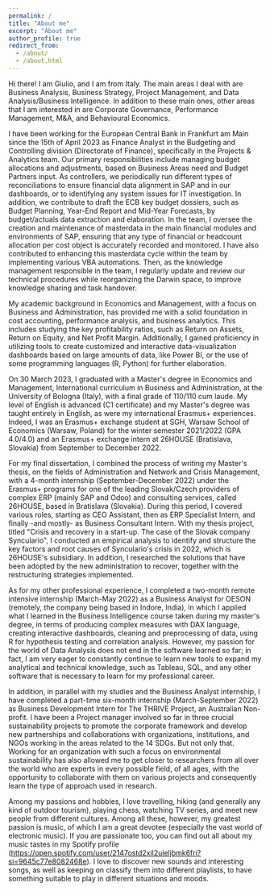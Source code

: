 ```yaml
---
permalink: /
title: "About me"
excerpt: "About me"
author_profile: true
redirect_from: 
  - /about/
  - /about.html
---
```


Hi there! I am Giulio, and I am from Italy. The main areas I deal with are Business Analysis, Business Strategy, Project Management, and Data Analysis/Business Intelligence. In addition to these main ones, other areas that I am interested in are Corporate Governance, Performance Management, M&A, and Behavioural Economics.
                        
I have been working for the European Central Bank in Frankfurt am Main since the 15th of April 2023 as Finance Analyst in the Budgeting and Controlling division (Directorate of Finance), specifically in the Projects & Analytics team. Our primary responsibilities include managing budget allocations and adjustments, based on Business Areas need and Budget Partners input. As controllers, we periodically run different types of reconciliations to ensure financial data alignment in SAP and in our dashboards, or to identifying any system issues for IT investigation. In addition, we contribute to draft the ECB key budget dossiers, such as Budget Planning, Year-End Report and Mid-Year Forecasts, by budget/actuals data extraction and elaboration. In the team, I oversee the creation and maintenance of masterdata in the main financial modules and environments of SAP, ensuring that any type of financial or headcount allocation per cost object is accurately recorded and monitored. I have also contributed to enhancing this masterdata cycle within the team by implementing various VBA automations. Then, as the knowledge management responsible in the team, I regularly update and review our technical procedures while reorganizing the Darwin space, to improve knowledge sharing and task handover.

My academic background in Economics and Management, with a focus on Business and Administration, has provided me with a solid foundation in cost accounting, performance analysis, and business analytics. This includes studying the key profitability ratios, such as Return on Assets, Return on Equity, and Net Profit Margin. Additionally, I gained proficiency in utilizing tools to create customized and interactive data-visualization dashboards based on large amounts of data, like Power BI, or the use of some programming languages (R, Python) for further elaboration.

On 30 March 2023, I graduated with a Master's degree in Economics and Management, International curriculum in Business and Administration, at the University of Bologna (Italy), with a final grade of 110/110 cum laude. My level of English is advanced (C1 certificate) and my Master's degree was taught entirely in English, as were my international Erasmus+ experiences. Indeed, I was an Erasmus+ exchange student at SGH, Warsaw School of Economics (Warsaw, Poland) for the winter semester 2021/2022 (GPA 4.0/4.0) and an Erasmus+ exchange intern at 26HOUSE (Bratislava, Slovakia) from September to December 2022.

For my final dissertation, I combined the process of writing my Master's thesis, on the fields of Administration and Network and Crisis Management, with a 4-month internship (September-December 2022) under the Erasmus+ programs for one of the leading Slovak/Czech providers of complex ERP (mainly SAP and Odoo) and consulting services, called 26HOUSE, based in Bratislava (Slovakia). During this period, I covered various roles, starting as CEO Assistant, then as ERP Specialist Intern, and finally -and mostly-  as Business Consultant Intern. With my thesis project, titled "Crisis and recovery in a start-up. The case of the Slovak company Synculario", I conducted an empirical analysis to identify and structure the key factors and root causes of Synculario's crisis in 2022, which is 26HOUSE's subsidiary. In addition, I researched the solutions that have been adopted by the new administration to recover, together with the restructuring strategies implemented.

As for my other professional experience, I completed a two-month remote intensive internship (March-May 2022) as a Business Analyst for OESON (remotely, the company being based in Indore, India), in which I applied what I learned in the Business Intelligence course taken during my master's degree, in terms of producing 
complex measures with DAX language, creating interactive dashboards, cleaning and preprocessing of data, using R for hypothesis testing and correlation analysis. However, my passion for the world of Data Analysis does not end in the software learned so far; in fact, 
I am very eager to constantly continue to learn new tools to expand my analytical and technical knowledge, such as Tableau, SQL, and any other software that is necessary to learn for my professional career.
                          
   In addition, in parallel with my studies and the Business Analyst internship, I have completed a part-time six-month internship (March-September 2022) as Business Development Intern for The THRIVE Project, an Australian Non-profit. 
I have been a Project manager involved so far in three crucial sustainability projects to promote the corporate framework and develop new partnerships and collaborations with organizations, institutions, and NGOs working in the areas related to the 14 SDGs.
But not only that. Working for an organization with such a focus on environmental sustainability has also allowed me to get closer to researchers from all over the world who are experts in every possible field, of all ages, with the opportunity to collaborate with them on various projects and consequently learn the type of approach used in research.

Among my passions and hobbies, I love travelling, hiking (and generally any kind of outdoor tourism), playing chess, watching TV series, and meet new people from different cultures. Among all these, however, my greatest passion is music, of which I am a great devotee (especially the vast world of electronic music). If you are passionate too, you can find out all about my music tastes in my Spotify profile (https://open.spotify.com/user/2147ostd2xil2uieljbmk6fri?si=9645c77e8082468e). I love to discover new sounds and interesting songs, as well as keeping on classify them into different playlists, to have something suitable to play in different situations and moods.
